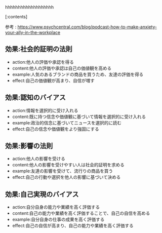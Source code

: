 

hhhhhhhhhhhhhhhhhhh
    
[:contents]

参考 : https://www.psychcentral.com/blog/podcast-how-to-make-anxiety-your-ally-in-the-workplace

## 効果:社会的証明の法則
- action:他人の評価や承認を得る
- content:他人の評価や承認は自己の価値観を高める
- example:人気のあるブランドの商品を買うため、友達の評価を得る
- effect:自己の価値観が高まり、自信が増す

## 効果:認知のバイアス
- action:情報を選択的に受け入れる
- content:既に持つ信念や価値観に基づいて情報を選択的に受け入れる
- example:政治的信念に基づいてニュースを選択的に読む
- effect:自己の信念や価値観をより強固にする

## 効果:影響の法則
- action:他人の影響を受ける
- content:他人の影響を受けやすい人は社会的証明を求める
- example:友達の影響を受けて、流行りの商品を買う
- effect:自己の行動や選択を他人の影響に基づいて決める

## 効果:自己実現のバイアス
- action:自分自身の能力や業績を高く評価する
- content:自己の能力や業績を高く評価することで、自己の自信を高める
- example:自分自身の仕事の成果を高く評価する
- effect:自己の自信が高まり、自己の能力や業績を高く評価する

    